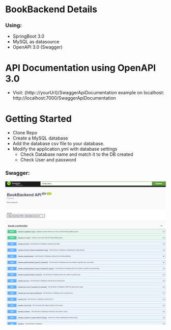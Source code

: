 # BookBackend Details
### Using: 
* SpringBoot 3.0
* MySQL as datasource
* OpenAPI 3.0 (Swagger)

# API Documentation using OpenAPI 3.0 
- Visit: {http:://yourUrl}/SwaggerApiDocumentation
example on localhost: http://localhost:7000/SwaggerApiDocumentation


# Getting Started
- Clone Repo
- Create a MySQL database
- Add the database csv file to your database. 
- Modify the application.yml with database settings
  - Check Database name and match it to the DB created
  - Check User and password 

### Swagger: 
![img.png](img.png)